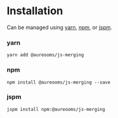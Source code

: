 # Installation

Can be managed using
[yarn](https://yarnpkg.com/en/docs),
[npm](https://docs.npmjs.com),
or [jspm](https://jspm.org/docs).


### yarn
```terminal
yarn add @aureooms/js-merging
```

### npm
```terminal
npm install @aureooms/js-merging --save
```

### jspm
```terminal
jspm install npm:@aureooms/js-merging
```
